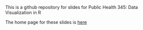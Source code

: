 This is a github repository for slides for Public Health 345: Data Visualization in R

The home page for these slides is [here](https://psboonstra.github.io/PH345_W2025/)
